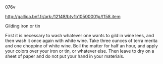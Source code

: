 076v

http://gallica.bnf.fr/ark:/12148/btv1b10500001g/f158.item

Gilding iron or tin

First it is necessary to wash whatever one wants to gild in wine lees, and then wash it once again with white wine. Take three ounces of terra merita and one choppine of white wine. Boil the matter for half an hour, and apply your colors over your iron or tin, or whatever else. Then leave to dry on a sheet of paper and do not put your hand in your materials.
